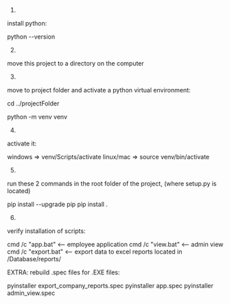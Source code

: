 1.

install python:

python --version


2.

move this project to a directory on the computer


3.

move to project folder and activate a python virtual environment:

cd ../projectFolder

python -m venv venv


4. 

activate it:

windows => venv/Scripts/activate
linux/mac => source venv/bin/activate


5.

run these 2 commands in the root folder of the project, (where setup.py is located)

pip install --upgrade pip
pip install .


6.

verify installation of scripts:

cmd /c "app.bat"     <-- employee application
cmd /c "view.bat"    <-- admin view
cmd /c "export.bat"  <-- export data to excel reports located in /Database/reports/





EXTRA:
rebuild .spec files for .EXE files:

pyinstaller export_company_reports.spec
pyinstaller app.spec
pyinstaller admin_view.spec